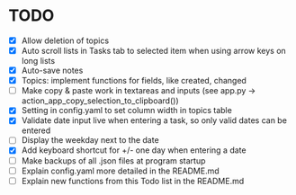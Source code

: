 # TODO

- [x] Allow deletion of topics
- [x] Auto scroll lists in Tasks tab to selected item when using arrow keys on long lists
- [x] Auto-save notes
- [x] Topics: implement functions for fields, like created, changed
- [ ] Make copy & paste work in textareas and inputs
      (see app.py -> action_app_copy_selection_to_clipboard())
- [x] Setting in config.yaml to set column width in topics table
- [x] Validate date input live when entering a task, so only valid dates can be entered
- [ ] Display the weekday next to the date
- [x] Add keyboard shortcut for +/- one day when entering a date
- [ ] Make backups of all .json files at program startup
- [ ] Explain config.yaml more detailed in the README.md
- [ ] Explain new functions from this Todo list in the README.md